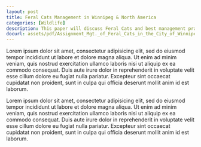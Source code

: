 ```yaml
---
layout: post
title: Feral Cats Management in Winnipeg & North America
categories: [Wildlife]
description: This paper will discuss Feral Cats and best management practices. Providing options, the city of Winnipeg can adopt to best manage its Feral cats’ population. Feral cats, or in some communities referred to as Free-ranging/roaming cats, are cats that live outdoors in colonies and have little or no human contact. These cats become problematic to the environment because they can begin to affect native wildlife species through predation and thereby trip the balance of natural ecosystems. The Wildlife Society refers to Feral cats as Exotic species to North America, and exotic species are known to cause problems for native species. Most North American cities including Winnipeg, have problems in managing Feral Cats. This report will examine a management technique for Feral Cats in which the city of Winnipeg can adopt to curb Feral Cats population. In addition, information on Feral Cats in Winnipeg will be examined and reported.
docurl: assets/pdf/Assignment_Mgt._of_Feral_Cats_in_the_City_of_Winnipeg.pdf
---
```


Lorem ipsum dolor sit amet,  consectetur adipisicing elit,  sed do eiusmod tempor incididunt ut labore et dolore magna aliqua. Ut enim ad minim veniam,  quis nostrud exercitation ullamco laboris nisi ut aliquip ex ea commodo consequat. Duis aute irure dolor in reprehenderit in voluptate velit esse cillum dolore eu fugiat nulla pariatur. Excepteur sint occaecat cupidatat non proident,  sunt in culpa qui officia deserunt mollit anim id est laborum.

Lorem ipsum dolor sit amet,  consectetur adipisicing elit,  sed do eiusmod tempor incididunt ut labore et dolore magna aliqua. Ut enim ad minim veniam,  quis nostrud exercitation ullamco laboris nisi ut aliquip ex ea commodo consequat. Duis aute irure dolor in reprehenderit in voluptate velit esse cillum dolore eu fugiat nulla pariatur. Excepteur sint occaecat cupidatat non proident,  sunt in culpa qui officia deserunt mollit anim id est laborum.
